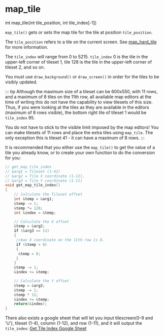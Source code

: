 # map_tile

<Prototype>int map_tile(int tile_position, int tile_index[-1])</Prototype>

`map_tile()` gets or sets the map tile for the tile at position `tile_position`.

The `tile_position` refers to a tile on the current screen. See [map_hard_tile](./map-hard-tile.md) for more information.

The `tile_index` will range from 0 to 5215. `tile_index` 0 is the tile in the upper-left corner of tileset 1, tile 128 is the tile in the upper-left corner of tileset 2, and so on.

You must use `draw_background()` or `draw_screen()` in order for the tiles to be visibly updated.

::: tip
Although the maximum size of a tileset can be 600x550, with 11 rows, and a maximum of 8 tiles on the 11th row, all available map editors at the time of writing this do not have the capability to view tilesets of this size.
Thus, if you were looking at the tiles as they are available in the editors (maximum of 8 rows visible), the bottom right tile of tileset 1 would be `tile_index` 95.

You do not have to stick to the visible limit imposed by the map editors! You can make tilesets of 11 rows and place the extra tiles using `map_tile`. 
The only exception this is tileset 41 - it can have a maximum of 8 rows.
:::

It is recommended that you either use the `map_tile()` to get the value of a tile you already know, or to create your own function to do the conversion for you:

```c
// get_map_tile_index
// &arg1 = Tileset (1-41)
// &arg2 = Tile X coordinate (1-12), 
// &arg3 = Tile Y coordinate (1-11)
void get_map_tile_index()
{
    // Calculate the Tileset offset
    int &temp = &arg1;
    &temp -= 1;
    &temp *= 128;
    int &index = &temp;

    // Calculate the X offset
    &temp = &arg2;
    if (&arg3 == 11)
    {
     //max X coordinate on the 11th row is 8.
     if (&temp > 8)
     {
      &temp = 8;
     }
    }
    &temp -= 1;
    &index += &temp;

    // Calculate the Y offset
    &temp = &arg3;
    &temp -= 1;
    &temp * 12;
    &index += &temp;
    return(&index);
}
```

There also exists a google sheet that will let you input tilescreen(0-9 and 'U'), tileset (1-4), column (1-12), and row (1-11), and it will output the `tile_index`:
[Get Tile Index Google Sheet](https://docs.google.com/spreadsheets/d/1JwalayHW7WAync6zBnyCuPjXRKO45iR_vueJyC3Cy2k/edit?usp=sharing)